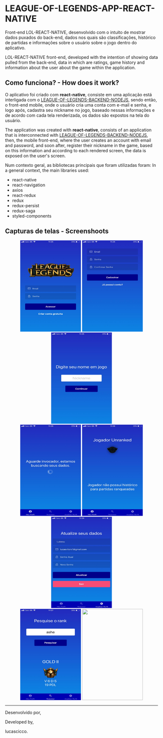 # LEAGUE-OF-LEGENDS-APP-REACT-NATIVE

Front-end LOL-REACT-NATIVE, desenvolvido com o intuito de mostrar dados puxados do back-end, dados nos quais são classificações, histórico de partidas e informações sobre o usuário sobre o jogo dentro do aplicativo.

LOL-REACT-NATIVE front-end, developed with the intention of showing data pulled from the back-end, data in which are ratings, game history and information about the user about the game within the application.

## Como funciona? - How does it work?

O aplicativo foi criado com **react-native**, consiste em uma aplicação está interligada com  o [LEAGUE-OF-LEGENDS-BACKEND-NODEJS](https://github.com/lucascicco/LEAGUE-OF-LEGENDS-BACKEND-NODEJS), 
sendo então, o front-end mobile, onde o usuário cria uma conta com e-mail e senha, e logo após, cadastra seu nickname no jogo, baseado nessas informações e de acordo com cada tela  renderizada, os dados são
expostos na tela do usuário. 

The application was created with **react-native**, consists of an application that is interconnected with [LEAGUE-OF-LEGENDS-BACKEND-NODEJS](https://github.com/lucascicco/LEAGUE-OF-LEGENDS-BACKEND-NODEJS),
then, the mobile front-end, where the user creates an account with email and password, and soon after, register their nickname in the game, based on this information and according to each rendered screen, the data is
exposed on the user's screen.

Num contexto geral, as bibliotecas principais que foram utilizadas foram:
In a general context, the main libraries used:

- react-native
- react-navigation
- axios
- react-redux
- redux
- redux-persist
- redux-saga
- styled-components

## Capturas de telas - Screenshoots

<p align=center> 
    <span>
        <img src="assets/screenshots/1.jpeg" width=200 height=300/>
        <img src="assets/screenshots/2.jpeg" width=200 height=300/>
        <img src="assets/screenshots/3.jpeg" width=200 height=300/>
    </span>
    <br/>
    <span>
        <img src="assets/screenshots/4.jpeg" width=200 height=300/>
        <img src="assets/screenshots/5.jpeg" width=200 height=300/>
        <img src="assets/screenshots/6.jpeg" width=200 height=300/>
    </span>
    <br/>
    <span>
        <img src="assets/screenshots/7.jpeg" width=200 height=300/>
        <img src="assets/screenshots/8.gif" width=200 height=300/>
    </span>
</p>


<hr/>

Desenvolvido por, 

Developed by,

lucascicco.

